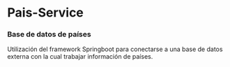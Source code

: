 # Pais-Service


### Base de datos de países
Utilización del framework Springboot para conectarse a una base de datos externa con la cual trabajar información de países.
